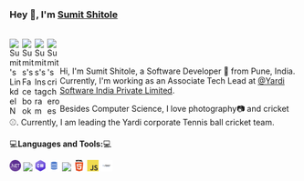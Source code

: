 ### Hey :wave:, I'm [Sumit Shitole](https://github.com/SumitShitole)

<br/>
<a href="https://www.linkedin.com/">
<img align="left" alt="Sumit's LinkdeIN" width="22px" src="https://cdn.jsdelivr.net/npm/simple-icons@v3/icons/linkedin.svg" />
</a>
<a href="https://www.facebook.com/sumits.shitole/">
<img align="left" alt="Sumits's Facebook" width="22px" src="https://cdn.jsdelivr.net/npm/simple-icons@v3/icons/facebook.svg" />
</a>
<a href="https://www.instagram.com/sumit_shitole/">
<img align="left" alt="Sumits's Instagram" width="22px" src="https://cdn.jsdelivr.net/npm/simple-icons@v3/icons/instagram.svg" />
</a>
<a href="https://cricheroes.in/player-profile/1394216/Sumit-Shitole-(c)">
<img align="left" alt="Sumit's cricheroes" width="22px" src="https://cricheroes.in/assets/images/cricheroes-logo.png" />
</a>
<br />
<br />

Hi, I'm Sumit Shitole, a Software Developer 🚀 from Pune, India. Currently, I'm working as an Associate Tech Lead at [@Yardi Software India Private Limited](https://www.yardi.com/).

Besides Computer Science, I love photography:camera: and cricket:baseball:. Currently, I am leading the Yardi corporate Tennis ball cricket team.


:computer:**Languages and Tools:**:computer:

<code><img height="20" src="https://raw.githubusercontent.com/github/explore/93d8a67084f94b2a444e510199a6e7622e5b09a3/topics/dotnet/dotnet.png"></code>
<code><img height="20" src="https://upload.wikimedia.org/wikipedia/commons/thumb/c/cf/Angular_full_color_logo.svg/2048px-Angular_full_color_logo.svg.png"></code>
<code><img height="20" src="https://raw.githubusercontent.com/github/explore/80688e429a7d4ef2fca1e82350fe8e3517d3494d/topics/csharp/csharp.png"></code>
<code><img height="20" src="https://raw.githubusercontent.com/github/explore/80688e429a7d4ef2fca1e82350fe8e3517d3494d/topics/sql/sql.png"></code>
<code><img height="20" src="https://miro.medium.com/max/512/1*2vdWhNKgrxCoX3ZBnIQOQg.png"></code>
<code><img height="20" src="https://raw.githubusercontent.com/github/explore/80688e429a7d4ef2fca1e82350fe8e3517d3494d/topics/html/html.png"></code>
<code><img height="20" src="https://raw.githubusercontent.com/github/explore/80688e429a7d4ef2fca1e82350fe8e3517d3494d/topics/javascript/javascript.png"></code>
<code><img height="20" src="https://raw.githubusercontent.com/github/explore/80688e429a7d4ef2fca1e82350fe8e3517d3494d/topics/jquery/jquery.png"></code>


